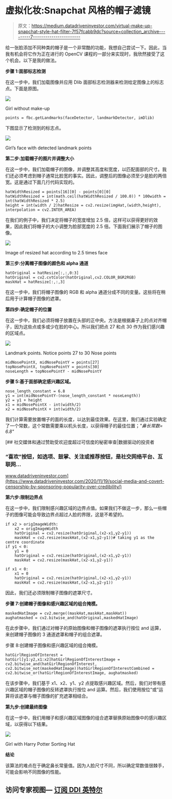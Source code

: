 # 虚拟化妆:Snapchat 风格的帽子滤镜

> 原文：<https://medium.datadriveninvestor.com/virtual-make-up-snapchat-style-hat-filter-7f57fcabb9dc?source=collection_archive---------7----------------------->

给一张脸添加不同种类的帽子是一个非常酷的功能，我想自己尝试一下。因此，当我有机会将它作为正在进行的 OpenCV 课程的一部分来实现时，我欣然接受了这个机会。以下是我的做法。

**步骤 1:面部标志检测**

在这一步中，我们加载图像并应用 Dlib 面部标志检测器来检测给定图像上的标志点。下面是原图。

![](img/bf4226fbc4b328723d8c83ece439084f.png)

Girl without make-up

```
points = fbc.getLandmarks(faceDetector, landmarkDetector, imDlib)
```

下图显示了检测到的标志点。

![](img/c251ae7be74ad93a7198cf074687296b.png)

Girl’s face with detected landmark points

**第二步:加载帽子的图片并调整大小**

在这一步中，我们加载帽子的图像，并调整其高度和宽度，以匹配面部的尺寸。我们还必须考虑到帽子通常比脸宽的事实。因此，调整后的图像必须至少是脸的两倍宽。这是通过下面几行代码实现的。

```
hatWidthResized = points[16][0] - points[0][0]
hatWidthResized = int(math.ceil(hatWidthResized / 100.0)) * 100width = int(hatWidthResized * 2.5)
height = int(width / 2)hatResize = cv2.resize(imgHat,(width,height),
interpolation = cv2.INTER_AREA)
```

在我们的例子中，我们决定将帽子的宽度增加 2.5 倍，这样可以获得更好的效果，因此我们将帽子的大小调整为脸部宽度的 2.5 倍。下面我们展示了帽子的图像。

![](img/16318a513075e03a5e8a5dfd6e492413.png)

Image of resized hat according to 2.5 times face

**第三步:分离帽子图像的颜色和 alpha 通道**

```
hatOriginal = hatResize[:,:,0:3]
hatOriginal = cv2.cvtColor(hatOriginal,cv2.COLOR_BGR2RGB)
maskHat = hatResize[:,:,3]
```

在这一步中，我们将帽子图像的 RGB 和 alpha 通道分成不同的变量。这些将在稍后用于计算帽子图像的遮罩。

**第四步:确定帽子的位置**

在这一步中，我们必须将帽子放置在头部的正中央。方法是根据鼻子上的点对齐帽子，因为这些点或多或少在脸的中心。所以我们把点 27 和点 30 作为我们感兴趣的区域点。

![](img/2258e8e00384a12e022c02d4001ba09b.png)

Landmark points. Notice points 27 to 30 Nose points

```
midNosePointX, midNosePointY = points[27]
topNosePointX, topNosePointY = points[30]
noseLength = topNosePointY - midNosePointY
```

**步骤 5:基于面部确定感兴趣区域。**

```
nose_length_constant = 6.8 
y1 = int(midNosePointY-(nose_length_constant * noseLength)) 
y2 = y1 + height
x1 = midNosePointX - int(width/2)
x2 = midNosePointX + int(width/2)
```

我们计算需要放置帽子的面的长度，以达到最佳效果。在这里，我们通过实验确定了一个常数，这个常数需要乘以机头长度，以获得帽子的最佳位置；*"鼻长常数= 6.8"*

[](https://www.datadriveninvestor.com/2020/11/19/social-media-and-covert-censorship-by-sponsoring-popularity-over-credibility/) [## 社交媒体和通过赞助受欢迎度超过可信度的秘密审查|数据驱动的投资者

### “喜欢”按钮，如选项、鼓掌、关注或推荐按钮，是社交网络平台、互联网…

www.datadriveninvestor.com](https://www.datadriveninvestor.com/2020/11/19/social-media-and-covert-censorship-by-sponsoring-popularity-over-credibility/) 

**第六步:限制边界点**

在这一步中，我们限制感兴趣区域的边界点值。如果我们不做这一步，那么一些帽子的图像可能会导致边界点超过人脸的界限，这是不希望的。

```
if x2 > origImageWidth:
    x2 = origImageWidth
    hatOriginal = cv2.resize(hatOriginal,(x2-x1,y2-y1))
    maskHat = cv2.resize(maskHat,(x2-x1,y2-y1))# taking y1 as the centre coordinate
if y1 < 0:
    y1 = 0
    hatOriginal = cv2.resize(hatOriginal,(x2-x1,y2-y1))
    maskHat = cv2.resize(maskHat,(x2-x1,y2-y1))

if x1 < 0:
    x1 = 0
    hatOriginal = cv2.resize(hatOriginal,(x2-x1,y2-y1))
    maskHat = cv2.resize(maskHat,(x2-x1,y2-y1))
```

因此，我们还必须限制帽子图像的遮罩尺寸。

**步骤 7:创建帽子图像和感兴趣区域的组合掩模。**

```
maskedHatImage = cv2.merge((maskHat,maskHat,maskHat))
aughatmasked = cv2.bitwise_and(hatOriginal,maskedHatImage)
```

在此步骤中，我们通过对帽子的原始图像和帽子图像的遮罩执行按位 and 运算，来创建帽子图像的 3 通道遮罩和帽子的组合遮罩。

步骤 8:创建帽子图像和感兴趣区域的组合掩模。

```
hatGirlRegionOfInterest = hatGirl[y1:y2,x1:x2]hatGirlRegionOfInterestImage = cv2.bitwise_and(hatGirlRegionOfInterest, cv2.bitwise_not(maskedHatImage))hatGirlRegionOfInterestCombined = cv2.bitwise_or(hatGirlRegionOfInterestImage, aughatmasked)
```

在该步骤中，我们基于 x1、x2、y1、y2 点提取感兴趣区域。然后，我们对带有感兴趣区域的帽子图像的反转遮罩执行按位 and 运算。然后，我们使用按位“或”运算将该遮罩与帽子图像的扩充遮罩相结合。

**第九步:创建最终图像**

在这一步中，我们用帽子和感兴趣区域图像的组合遮罩替换原始图像中的感兴趣区域，以获得以下结果。

![](img/9bccef5a42ae4d9ab042c73d997f2bc2.png)

Girl with Harry Potter Sorting Hat

**结论**

该算法的难点在于确定鼻长常量值。因为人脸尺寸不同，所以确定常数值很棘手，可能会影响不同图像的性能。

## 访问专家视图— [订阅 DDI 英特尔](https://datadriveninvestor.com/ddi-intel)